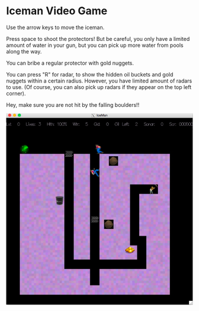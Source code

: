 # Iceman Video Game #

Use the arrow keys to move the iceman.   

Press space to shoot the protectors! But be careful, you only have a limited amount of water in your gun, but you can pick up more water from pools along the way.  

You can bribe a regular protector with gold nuggets.  

You can press "R" for radar, to show the hidden oil buckets and gold nuggets within a certain radius. However, you have limited amount of radars to use. (Of course, you can also pick up radars if they appear on the top left corner).   

Hey, make sure you are not hit by the falling boulders!!   

![Alt text](code/screenShot.png?raw=true "ScreenShot")

